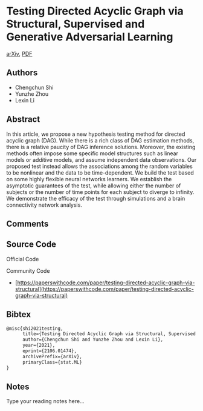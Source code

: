 
# Testing Directed Acyclic Graph via Structural, Supervised and Generative Adversarial Learning

[arXiv](https://arxiv.org/abs/2106.01474), [PDF](https://arxiv.org/pdf/2106.01474.pdf)

## Authors

- Chengchun Shi
- Yunzhe Zhou
- Lexin Li

## Abstract

In this article, we propose a new hypothesis testing method for directed acyclic graph (DAG). While there is a rich class of DAG estimation methods, there is a relative paucity of DAG inference solutions. Moreover, the existing methods often impose some specific model structures such as linear models or additive models, and assume independent data observations. Our proposed test instead allows the associations among the random variables to be nonlinear and the data to be time-dependent. We build the test based on some highly flexible neural networks learners. We establish the asymptotic guarantees of the test, while allowing either the number of subjects or the number of time points for each subject to diverge to infinity. We demonstrate the efficacy of the test through simulations and a brain connectivity network analysis.

## Comments



## Source Code

Official Code



Community Code

- [https://paperswithcode.com/paper/testing-directed-acyclic-graph-via-structural](https://paperswithcode.com/paper/testing-directed-acyclic-graph-via-structural)

## Bibtex

```tex
@misc{shi2021testing,
      title={Testing Directed Acyclic Graph via Structural, Supervised and Generative Adversarial Learning}, 
      author={Chengchun Shi and Yunzhe Zhou and Lexin Li},
      year={2021},
      eprint={2106.01474},
      archivePrefix={arXiv},
      primaryClass={stat.ML}
}
```

## Notes

Type your reading notes here...


